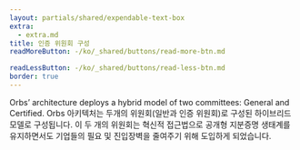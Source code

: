 ```yaml
---
layout: partials/shared/expendable-text-box
extra:
  - extra.md
title: 인증 위원회 구성
readMoreButton: -/ko/_shared/buttons/read-more-btn.md

readLessButton: -/ko/_shared/buttons/read-less-btn.md
border: true
---
```


Orbs’ architecture deploys a hybrid model of two committees: General and Certified.
Orbs 아키텍처는 두개의 위원회(일반과 인증 위원회)로 구성된 하이브리드 모델로 구성됩니다. 이 두 개의 위원회는 혁신적 접근법으로 공개형 지분증명 생태계를 유지하면서도 기업들의 필요 및 진입장벽을 줄여주기 위해 도입하게 되었습니다.
